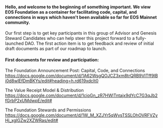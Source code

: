 #### Hello, and welcome to the beginning of something important. We view EOS Foundation as a container for facilitating code, capital, and connections in ways which haven't been available so far for EOS Mainnet community.

Our first step is to get key participants in this group of Advisor and Genesis Steward Candidates who can help steer this project forward to a fully-launched DAO. The first action item is to get feedback and review of initial draft documents as part of our roadmap to launch.

#### First documents for review and participation:

The Foundation Announcement Post: Capital, Code, and Connections
https://docs.google.com/document/d/1A62WsgQOJCZ3xm8trQRB9VITff9lBi0d8wlEfDmBKYs/edit#heading=h.rd619xdclt0

The Value Receipt Model & Distribution
https://docs.google.com/document/d/1cioGn_zR7HWlTntajx9dYcC7G3qJb2fGrbP2xUMdwpE/edit#

The Foundation Stewards and Permissions
https://docs.google.com/document/d/1W_M_XZJYr5qWysTSSLOhOVRFVZyHj_xglGZw2XZWRas/edit#
